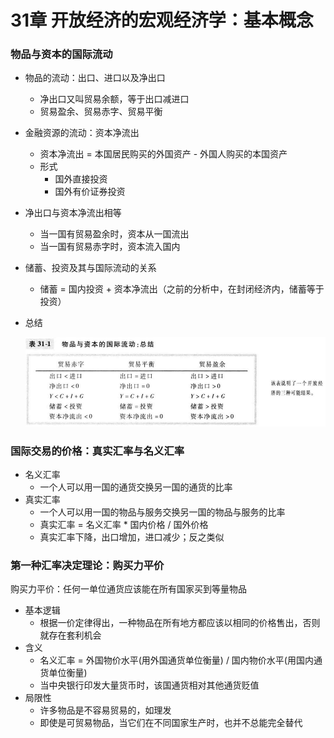# 31章 开放经济的宏观经济学：基本概念

### 物品与资本的国际流动

- 物品的流动：出口、进口以及净出口

  - 净出口又叫贸易余额，等于出口减进口
  - 贸易盈余、贸易赤字、贸易平衡

- 金融资源的流动：资本净流出

  - 资本净流出 = 本国居民购买的外国资产 - 外国人购买的本国资产
  - 形式
    - 国外直接投资
    - 国外有价证券投资

- 净出口与资本净流出相等

  - 当一国有贸易盈余时，资本从一国流出
  - 当一国有贸易赤字时，资本流入国内

- 储蓄、投资及其与国际流动的关系

  - 储蓄 = 国内投资 + 资本净流出（之前的分析中，在封闭经济内，储蓄等于投资）

- 总结

  ![总结](images/31-总结.png)

### 国际交易的价格：真实汇率与名义汇率

- 名义汇率
  - 一个人可以用一国的通货交换另一国的通货的比率
- 真实汇率
  - 一个人可以用一国的物品与服务交换另一国的物品与服务的比率
  - 真实汇率 = 名义汇率 * 国内价格 / 国外价格
  - 真实汇率下降，出口增加，进口减少；反之类似

### 第一种汇率决定理论：购买力平价

购买力平价：任何一单位通货应该能在所有国家买到等量物品

- 基本逻辑
  - 根据一价定律得出，一种物品在所有地方都应该以相同的价格售出，否则就存在套利机会
- 含义
  - 名义汇率 = 外国物价水平(用外国通货单位衡量) / 国内物价水平(用国内通货单位衡量)
  - 当中央银行印发大量货币时，该国通货相对其他通货贬值
- 局限性
  - 许多物品是不容易贸易的，如理发
  - 即使是可贸易物品，当它们在不同国家生产时，也并不总能完全替代
